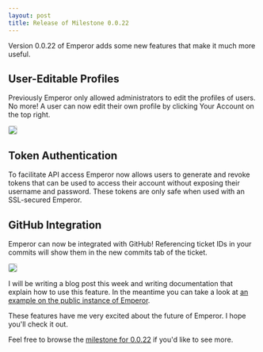 ```yaml
---
layout: post
title: Release of Milestone 0.0.22
---
```


Version 0.0.22 of Emperor adds some new features that make it much more useful.

## User-Editable Profiles

Previously Emperor only allowed administrators to edit the profiles of users.
No more! A user can now edit their own profile by clicking Your Account on the
top right.

<a href="http://cl.ly/image/2G3I223C3j2P/Screen%20Shot%202013-01-05%20at%207.21.28%20PM.png"><img style="border: 1px solid #ccc; border-radius: 3px;" src="http://cl.ly/image/2G3I223C3j2P/Screen%20Shot%202013-01-05%20at%207.21.28%20PM.png"></a>

## Token Authentication

To facilitate API access Emperor now allows users to generate and revoke tokens
that can be used to access their account without exposing their username and
password.  These tokens are only safe when used with an SSL-secured Emperor.

## GitHub Integration

Emperor can now be integrated with GitHub!  Referencing ticket IDs in your commits
will show them in the new commits tab of the ticket.

<a href="http://cl.ly/image/2y3r3a0q0o2F/Screen%20Shot%202013-01-05%20at%207.25.40%20PM.png"><img style="border: 1px solid #ccc; border-radius: 3px;" src="http://cl.ly/image/2y3r3a0q0o2F/Screen%20Shot%202013-01-05%20at%207.25.40%20PM.png"></a>

I will be writing a blog post this week and writing documentation that explain
how to use this feature.  In the meantime you can take a look at [an example on the public instance of Emperor](http://issues.emperorapp.com/ticket/EMP-206?tab=commits).

These features have me very excited about the future of Emperor.  I hope
you'll check it out.

Feel free to browse the [milestone for 0.0.22](http://issues.emperorapp.com/ticket/EMP-201)
if you'd like to see more.